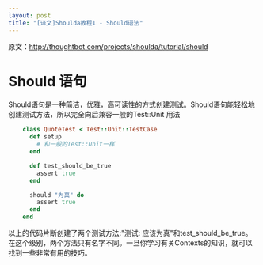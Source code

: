 ```yaml
---
layout: post
title: "[译文]Shoulda教程1 - Should语法"
---
```

原文：http://thoughtbot.com/projects/shoulda/tutorial/should

# Should 语句

Should语句是一种简洁，优雅，高可读性的方式创建测试。Should语句能轻松地创建测试方法，所以完全向后兼容一般的Test::Unit 用法

```ruby
    class QuoteTest < Test::Unit::TestCase
      def setup
        # 和一般的Test::Unit一样
      end

      def test_should_be_true
        assert true
      end

      should "为真" do
        assert true
      end
    end
```

以上的代码片断创建了两个测试方法:"测试: 应该为真"和test_should_be_true。在这个级别，两个方法只有名字不同。一旦你学习有关Contexts的知识，就可以找到一些非常有用的技巧。
